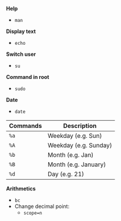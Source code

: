 **Help**
- `man`

**Display text**
- `echo`

**Switch user**
- `su`

**Command in root**
- `sudo`

**Date**
- `date`

| Commands| Description|
|-------------|---------|
|`%a`|Weekday (e.g. Sun)|
|`%A`|Weekday (e.g. Sunday)|
|`%b`|Month (e.g. Jan)|
|`%B`|Month (e.g. January)|
|`%d`|Day (e.g. 21)|

**Arithmetics**
- `bc`
- Change decimal point:
	- `scope=n`

